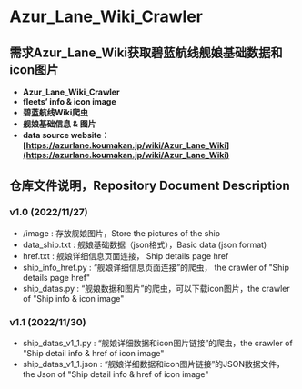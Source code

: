 # Azur_Lane_Wiki_Crawler

## 需求**Azur_Lane_Wiki获取碧蓝航线舰娘基础数据和icon图片**

- **Azur_Lane_Wiki_Crawler**
- **fleets’ info & icon image**
- **碧蓝航线Wiki爬虫**
- **舰娘基础信息 & 图片**
- **data source website：[https://azurlane.koumakan.jp/wiki/Azur_Lane_Wiki](https://azurlane.koumakan.jp/wiki/Azur_Lane_Wiki)**

## 仓库文件说明，Repository Document Description

### v1.0 (2022/11/27)

- /image : 存放舰娘图片，Store the pictures of the ship
- data_ship.txt : 舰娘基础数据（json格式），Basic data (json format)
- href.txt : 舰娘详细信息页面连接， Ship details page href
- ship_info_href.py : “舰娘详细信息页面连接”的爬虫， the crawler of "Ship details page href"
- ship_datas.py : “舰娘数据和图片”的爬虫，可以下载icon图片，the crawler of "Ship info & icon image"

### v1.1 (2022/11/30)

- ship_datas_v1_1.py : “舰娘详细数据和icon图片链接”的爬虫，the crawler of "Ship detail info & href of icon image"
- ship_datas_v1_1.json : “舰娘详细数据和icon图片链接”的JSON数据文件， the Json of "Ship detail info & href of icon image"

